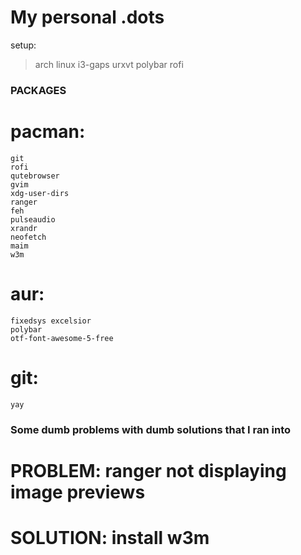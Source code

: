# My personal .dots

setup:
> arch linux
> i3-gaps
> urxvt
> polybar
> rofi

###
### PACKAGES ###
###

# pacman:
	git
	rofi
	qutebrowser
	gvim
	xdg-user-dirs
	ranger
	feh
	pulseaudio
	xrandr
	neofetch
	maim
	w3m

# aur:
	fixedsys excelsior
	polybar
	otf-font-awesome-5-free
# git:
	yay

###
### Some dumb problems with dumb solutions that I ran into ###
###

# PROBLEM: ranger not displaying image previews
# SOLUTION: install w3m
